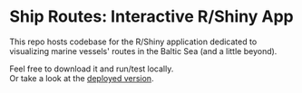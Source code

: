 # Ship Routes: Interactive R/Shiny App
This repo hosts codebase for the R/Shiny application dedicated to visualizing marine vessels' routes in the Baltic Sea (and a little beyond).

Feel free to download it and run/test locally.\
Or take a look at the <a href="https://gotfrid.shinyapps.io/ship_routes" target="_blank">deployed version</a>.
